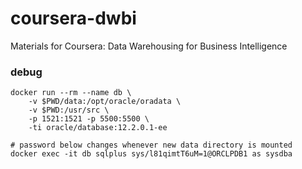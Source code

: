 # coursera-dwbi
Materials for Coursera: Data Warehousing for Business Intelligence

### debug
```
docker run --rm --name db \
    -v $PWD/data:/opt/oracle/oradata \
    -v $PWD:/usr/src \
    -p 1521:1521 -p 5500:5500 \
    -ti oracle/database:12.2.0.1-ee

# password below changes whenever new data directory is mounted
docker exec -it db sqlplus sys/l81qimtT6uM=1@ORCLPDB1 as sysdba
```

